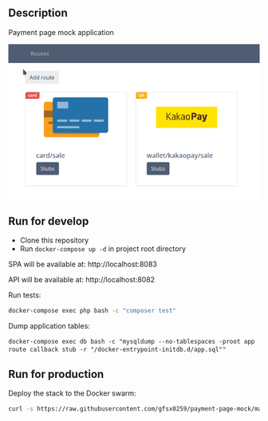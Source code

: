 ## Description
Payment page mock application

![UI example](./build/static/example.png)

## Run for develop

* Clone this repository
* Run `docker-compose up -d` in project root directory

SPA will be available at:
http://localhost:8083

API will be available at:
http://localhost:8082

Run tests:
```bash
docker-compose exec php bash -c "composer test"
```

Dump application tables:
```shell
docker-compose exec db bash -c "mysqldump --no-tablespaces -proot app route callback stub -r "/docker-entrypoint-initdb.d/app.sql""
```

## Run for production
Deploy the stack to the Docker swarm:  
```bash
curl -s https://raw.githubusercontent.com/gfsx0259/payment-page-mock/main/docker-compose.prod.yml | docker stack deploy -c - mystack
```
